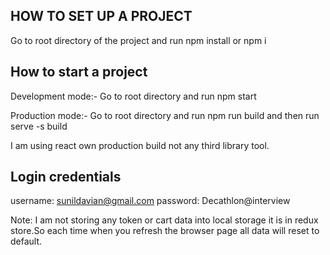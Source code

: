 ## HOW TO SET UP A PROJECT

Go to root directory of the project and run npm install or npm i

## How to start a project

Development mode:-
Go to root directory and run npm start

Production mode:-
Go to root directory and run npm run build and then run serve -s build

I am using react own production build not any third library tool.

## Login credentials
username: sunildavian@gmail.com
password: Decathlon@interview

Note: I am not storing any token or cart data into local storage it is in redux store.So each time when you refresh the browser page all data will reset to default.